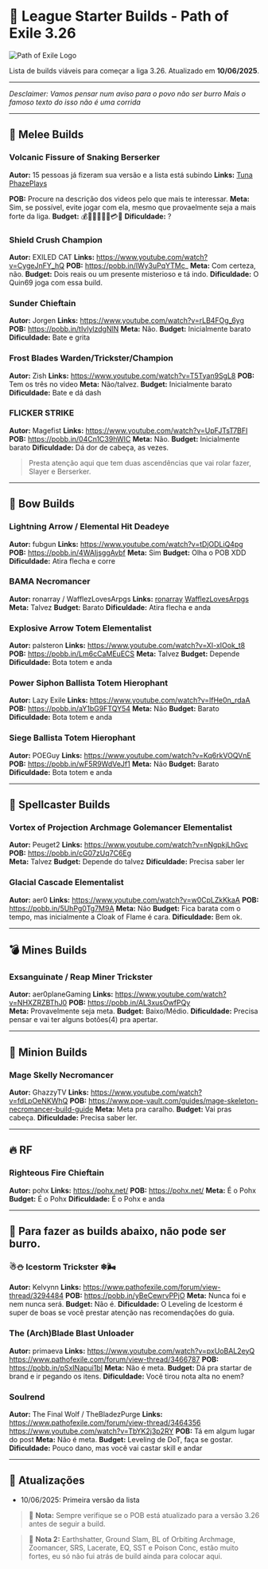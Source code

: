 # 🚀 League Starter Builds - Path of Exile 3.26

![Path of Exile Logo](https://www.poewiki.net/images/2/2c/Secrets_Expansion_logo.png)

Lista de builds viáveis para começar a liga 3.26. Atualizado em **10/06/2025**.

---
*Desclaimer: Vamos pensar num aviso para o povo não ser burro* 
*Mais o famoso texto do isso não é uma corrida* 

---

## 🔨 Melee Builds

### Volcanic Fissure of Snaking Berserker 

**Autor:** 15 pessoas já fizeram sua versão e a lista está subindo 
**Links:** 
[Tuna](https://www.youtube.com/watch?v=YYtbD5vgxLQ)
[PhazePlays](https://www.youtube.com/watch?v=khR0v6JMMJo)

**POB:** Procure na descrição dos videos pelo que mais te interessar. 
**Meta:** Sim, se possível, evite jogar com ela, mesmo que provaelmente seja a mais forte da liga.
**Budget:** 💰💸💵💶💴💷💳🚀
**Dificuldade:** ?

### Shield Crush Champion

**Autor:** EXILED CAT
**Links:** https://www.youtube.com/watch?v=CygeJnFY_hQ
**POB:** https://pobb.in/lWy3uPqYTMc_
**Meta:** Com certeza, não.
**Budget:** Dois reais ou um presente misterioso e tá indo.
**Dificuldade:** O Quin69 joga com essa build.

### Sunder Chieftain

**Autor:** Jorgen
**Links:** https://www.youtube.com/watch?v=rLB4FOg_6yg
**POB:** https://pobb.in/tIvlylzdgNlN
**Meta:** Não.
**Budget:** Inicialmente barato
**Dificuldade:** Bate e grita

### Frost Blades Warden/Trickster/Champion 

**Autor:** Zish
**Links:** https://www.youtube.com/watch?v=T5Tyan9SgL8
**POB:** Tem os três no video
**Meta:** Não/talvez.
**Budget:** Inicialmente barato
**Dificuldade:** Bate e dá dash

### FLICKER STRIKE 

**Autor:** Magefist
**Links:** https://www.youtube.com/watch?v=UpFJTsT7BFI
**POB:** https://pobb.in/04Cn1C39hWIC
**Meta:** Não.
**Budget:** Inicialmente barato
**Dificuldade:** Dá dor de cabeça, as vezes.
> Presta atenção aqui que tem duas ascendências que vai rolar fazer, Slayer e Berserker.
___

## 🏹 Bow Builds

### Lightning Arrow / Elemental Hit Deadeye 

**Autor:** fubgun
**Links:** https://www.youtube.com/watch?v=tDjODLiQ4pg
**POB:** https://pobb.in/4WAIjsggAvbf
**Meta:** Sim
**Budget:** Olha o POB XDD
**Dificuldade:** Atira flecha e corre

### BAMA Necromancer

**Autor:** ronarray / WafflezLovesArpgs 
**Links:** 
[ronarray](https://www.youtube.com/watch?v=fv_ifkdhFLc)
[WafflezLovesArpgs](https://www.youtube.com/watch?v=sF9V_XDh32A)
**Meta:** Talvez
**Budget:** Barato
**Dificuldade:** Atira flecha e anda

### Explosive Arrow Totem Elementalist

**Autor:** palsteron
**Links:** https://www.youtube.com/watch?v=XI-xIOok_t8
**POB:** https://pobb.in/Lm6cCaMEuECS
**Meta:** Talvez
**Budget:** Depende
**Dificuldade:** Bota totem e anda

### Power Siphon Ballista Totem Hierophant

**Autor:** Lazy Exile
**Links:** https://www.youtube.com/watch?v=lfHe0n_rdaA
**POB:** https://pobb.in/aY1bG9FTQY54
**Meta:** Não
**Budget:** Barato
**Dificuldade:** Bota totem e anda

### Siege Ballista Totem Hierophant

**Autor:** POEGuy
**Links:** https://www.youtube.com/watch?v=Kq6rkVOQVnE
**POB:** https://pobb.in/wF5R9WdVeJf1
**Meta:** Não
**Budget:** Barato
**Dificuldade:** Bota totem e anda


---

## 🔮 Spellcaster Builds


### Vortex of Projection Archmage Golemancer Elementalist

**Autor:** Peuget2
**Links:** https://www.youtube.com/watch?v=nNgpkjLhGvc
**POB:** https://pobb.in/cG07zUq7C6Eg  
**Meta:** Talvez
**Budget:** Depende do talvez
**Dificuldade:** Precisa saber ler

### Glacial Cascade Elementalist

**Autor:** aer0
**Links:** https://www.youtube.com/watch?v=w0CpLZkKkaA
**POB:** https://pobb.in/5UhPg0Tg7M9A
**Meta:** Não
**Budget:** Fica barata com o tempo, mas inicialmente a Cloak of Flame é cara.
**Dificuldade:** Bem ok.




---

## 💣 Mines Builds

### Exsanguinate / Reap Miner Trickster

**Autor:** aer0planeGaming 
**Links:** https://www.youtube.com/watch?v=NHXZRZBThJ0
**POB:** https://pobb.in/AL3xusOwfPQy   
**Meta:** Provavelmente seja meta.
**Budget:** Baixo/Médio.
**Dificuldade:** Precisa pensar e vai ter alguns botões(4) pra apertar.

---

## 🦄 Minion Builds

### Mage Skelly Necromancer

**Autor:** GhazzyTV 
**Links:** https://www.youtube.com/watch?v=fdLpOeNKWhQ
**POB:** https://www.poe-vault.com/guides/mage-skeleton-necromancer-build-guide
**Meta:** Meta pra caralho.
**Budget:** Vai pras cabeça.
**Dificuldade:** Precisa saber ler.

---

## 🔥  RF

### Righteous Fire Chieftain

**Autor:** pohx 
**Links:** https://pohx.net/
**POB:** https://pohx.net/
**Meta:** É o Pohx
**Budget:** É o Pohx
**Dificuldade:** É o Pohx e anda

---

## 🧠 Para fazer as builds abaixo, não pode ser burro.

### ☃⛄ Icestorm Trickster ❄🌬

**Autor:** Kelvynn 
**Links:** https://www.pathofexile.com/forum/view-thread/3294484
**POB:** https://pobb.in/yBeCewrvPPjO
**Meta:** Nunca foi e nem nunca será.
**Budget:** Não é.
**Dificuldade:** O Leveling de Icestorm é super de boas se você prestar atenção nas recomendações do guia.

### The (Arch)Blade Blast Unloader

**Autor:** primaeva 
**Links:** https://www.youtube.com/watch?v=pxUoBAL2eyQ
https://www.pathofexile.com/forum/view-thread/3466787
**POB:** https://pobb.in/pSxINapui1bI
**Meta:** Não é meta.
**Budget:** Dá pra startar de brand e ir pegando os itens.
**Dificuldade:** Você tirou nota alta no enem?

### Soulrend

**Autor:** The Final Wolf / TheBladezPurge 
**Links:** https://www.pathofexile.com/forum/view-thread/3464356
https://www.youtube.com/watch?v=TbYK2j3p2RY
**POB:** Tá em algum lugar do post
**Meta:** Não é meta.
**Budget:** Leveling de DoT, faça se gostar.
**Dificuldade:** Pouco dano, mas você vai castar skill e andar




---

## 🔄 Atualizações
- 10/06/2025: Primeira versão da lista

> 📝 **Nota:** Sempre verifique se o POB está atualizado para a versão 3.26 antes de seguir a build.


> 📝 **Nota 2:** Earthshatter, Ground Slam, BL of Orbiting Archmage, Zoomancer, SRS, Lacerate, EQ, SST e Poison Conc, estão muito fortes, eu só não fui atrás de build ainda para colocar aqui.